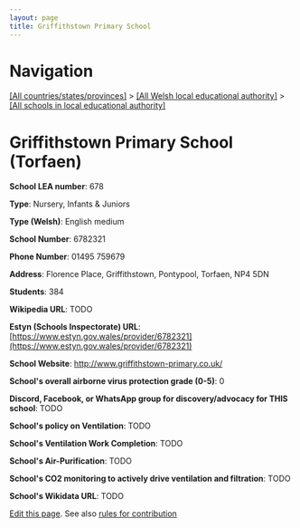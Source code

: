 ```yaml
---
layout: page
title: Griffithstown Primary School
---
```

# Navigation

[[All countries/states/provinces]](../../..) > [[All Welsh local educational authority]](../..) > [[All schools in local educational authority]](..)

# Griffithstown Primary School (Torfaen)

**School LEA number**: 678

**Type**: Nursery, Infants & Juniors

**Type (Welsh)**: English medium

**School Number**: 6782321

**Phone Number**: 01495 759679

**Address**: Florence Place, Griffithstown, Pontypool, Torfaen, NP4 5DN

**Students**: 384

**Wikipedia URL**: TODO

**Estyn (Schools Inspectorate) URL**: [https://www.estyn.gov.wales/provider/6782321](https://www.estyn.gov.wales/provider/6782321)

**School Website**: http://www.griffithstown-primary.co.uk/

**School's overall airborne virus protection grade (0-5)**: 0

**Discord, Facebook, or WhatsApp group for discovery/advocacy for THIS school**: TODO

**School's policy on Ventilation**: TODO

**School's Ventilation Work Completion**: TODO

**School's Air-Purification**: TODO

**School's CO2 monitoring to actively drive ventilation and filtration**: TODO

**School's Wikidata URL**: TODO




[Edit this page](https://github.com/ventilate-schools/Wales/edit/prif/./Torfaen/Griffithstown_Primary_School.md). See also [rules for contribution](../../../contribution-rules/)